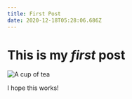 ```yaml
---
title: First Post
date: 2020-12-18T05:28:06.686Z
---
```

# This is my *first* post

![A cup of tea](/img/mug_of_tea.jpg "A cup of tea")

I hope this works!